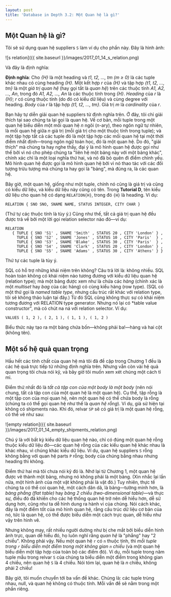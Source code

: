 ```yaml
---
layout: post
title: 'Database in Depth 3.2: Một Quan hệ là gì?'
---
```


## Một Quan hệ là gì?

Tôi sẽ sử dụng quan hệ suppliers `S` làm ví dụ cho phần này. Đây là hình ảnh:

![s relation]({{ site.baseurl }}/images/2017_01_14_s_relation.png)

Và đây là định nghĩa:

<div class="definition">
  <strong>Định nghĩa</strong>: Cho <em>{H}</em> là một heading và <em>t1, t2, ..., tm (m &#8805; 0)</em> là các tuple khác nhau có cùng heading <em>{H}</em>. Một kết hợp <em>r</em> của <em>{H}</em> và tập hợp <em>{t1, t2, ..., tm}</em> là một <em>giá trị quan hệ</em> (hay gọi tắt là <em>quan hệ</em>) trên các thuộc tính <em>A1, A2, ..., An</em>, trong đó <em>A1, A2, ..., An</em> là các thuộc tính trong <em>{H}</em>. <em>Heading</em> của <em>r</em> là <em>{H}</em>; <em>r</em> có cùng thuộc tính (do đó có kiểu dữ liệu) và cùng degree với heading. <em>Body</em> của <em>r</em> là tập hợp <em>{t1, t2, ..., tm}</em>. Giá trị <em>m</em> là <em>cardinality</em> của <em>r</em>.
</div>

Bạn hãy tự diễn giải quan hệ suppliers từ định nghĩa trên. Ở đây, tôi chỉ giải thích tại sao chúng ta lại gọi là quan hệ. Về cơ bản, mỗi tuple trong một quan hệ biểu diễn một mối quan hệ *n* ngôi (*n*-ary), theo ngôn ngữ tự nhiên, là mối quan hệ giữa *n* giá trị (mỗi giá trị cho một thuộc tính trong tuple); và một tập hợp tất cả các tuple đó là một tập hợp các mối quan hệ tại một thời điểm nhất định&mdash;trong ngôn ngữ toán học, đó là một quan hệ. Do đó, "giải thích" mà chúng ta hay nghe thấy, đại ý là mô hình quan hệ được gọi như thế bởi vì nó cho phép chúng ta "liên hệ một bảng này với một bảng khác", chính xác chỉ là một loại nghĩa thứ hai, và nó đã bỏ quên đi điểm chính yếu. Mô hình quan hệ được gọi là mô hình quan hệ bởi vì nó thao tác với các đối tượng trừu tượng mà chúng ta hay gọi là "bảng", mà đúng ra, là các quan hệ.

Bây giờ, một quan hệ, giống như một tuple, chính nó cũng là giá trị và cũng có kiểu dữ liệu, và kiểu dữ liệu này cũng có tên. Trong **Tutorial D**, tên kiểu dữ liệu cho quan hệ có dạng `RELATION{H}`, trong đó `{H}` là heading. Ví dụ:

```
RELATION { SNO SNO, SNAME NAME, STATUS INTEGER, CITY CHAR }
```

(Thứ tự các thuộc tính là tùy ý.) Cũng như thế, tất cả giá trị quan hệ đều được trả về bởi một lời gọi relation selector nào đó&mdash;ví dụ:

```
RELATION 
   { TUPLE { SNO 'S1' , SNAME 'Smith' , STATUS 20 , CITY 'London' } , 
     TUPLE { SNO 'S2' , SNAME 'Jones' , STATUS 10 , CITY 'Paris'  } , 
     TUPLE { SNO 'S3' , SNAME 'Blake' , STATUS 30 , CITY 'Paris'  } , 
     TUPLE { SNO 'S4' , SNAME 'Clark' , STATUS 20 , CITY 'London' } , 
     TUPLE { SNO 'S5' , SNAME 'Adams' , STATUS 30 , CITY 'Athens' } }
```

Thứ tự các tuple là tùy ý.

SQL có hỗ trợ những khái niệm trên không? Câu trả lời là: không nhiều. SQL hoàn toàn không có khái niệm nào tương đương với kiểu dữ liệu quan hệ (relation type); mà một bảng được xem như là chứa các *hàng* (chính xác là một *multiset* hay *bag* của các hàng) có cùng kiểu hàng (row type). (SQL có một thứ gọi là *named table type*, nhưng cấu trúc rất khác với relation type, tôi sẽ không thảo luận tại đây.) Từ đó SQL cũng không thực sự có khái niệm tương đương với RELATION type generator. Nhưng nó lại có *table value constructor", mà có chút na ná với relation selector. Ví dụ:

```
VALUES ( 1, 2 ), ( 2, 1 ), ( 1, 1 ), ( 1, 2 )
```

Biểu thức này tạo ra một bảng chứa bốn&mdash;không phải ba!&mdash;hàng và hai cột (không tên).

## Một số hệ quả quan trọng

Hầu hết các tính chất của quan hệ mà tôi đã đề cập trong Chương 1 đều là các hệ quả trực tiếp từ những định nghĩa trên. Nhưng vẫn còn vài hệ quả quan trọng tôi chưa nói kỹ, và bây giờ tôi muốn xem xét chúng một cách tỉ mỉ.

Điểm thứ nhất đó là *tất cả tập con của một body là một body* (nên nói chung, tất cả tập con của một quan hệ là một quan hệ). Cụ thể, tập rỗng là một tập con của mọi quan hệ, nên một quan hệ có thể chứa body là rỗng (chúng ta có thể gọi quan hệ như thế là *quan hệ rỗng*). Ví dụ, giả sử hiện tại không có shipments nào. Khi đó, relvar `SP` sẽ có giá trị là một quan hệ rỗng, có thể vẽ như sau:

![empty relation]({{ site.baseurl }}/images/2017_01_14_empty_shipments_relation.png)

Chú ý là với bất kỳ kiểu dữ liệu quan hệ nào, chỉ có đúng một quan hệ rỗng thuộc kiểu dữ liệu đó&mdash;các quan hệ rỗng của các kiểu quan hệ khác nhau là khác nhau, vì chúng khác kiểu dữ liệu. Ví dụ, quan hệ suppliers `S` rỗng không bằng với quan hệ parts `P` rỗng; body của chúng bằng nhau nhưng heading thì không.

Điểm thứ hai mà tôi chưa nói kỹ đó là. Nhớ lại từ Chương 1, một quan hệ được vẽ thành một bảng, nhưng nó không phải là một bảng. (Xin nhắc lại lần nữa, một hình ảnh của một vật không phải là vật đó.) Tuy nhiên, thực tế chúng ta có thể coi quan hệ, một cách dân dã, là bảng&mdash;tường minh hơn, là *bảng phẳng (flat table)* hay *bảng 2 chiều (two-dimensional table)*&mdash;và thực sự, điều đó đã khiến cho các hệ thống quan hệ trở nên dễ hiểu hơn, dễ sử dụng hơn, cũng như ta dễ hình dung ra hành vi của chúng. Nói cách khác, đây là một điểm tốt của mô hình quan hệ, rằng cấu trúc dữ liệu cơ bản của nó, tức là quan hệ, có thể được biểu diễn một cách trực quan, dễ hiểu như vậy trên hình vẽ.

Nhưng không may, rất nhiều người dường như bị che mắt bởi biểu diễn hình ảnh trực, quan dễ hiểu đó, họ luôn nghĩ rằng *quan hệ* là "phẳng" hay "2 chiều". Không phải vậy. Nếu một quan hệ `r` có `n` thuộc tính, thì <em>mỗi tuple trong <code>r</code> biểu diễn một điểm trong một không gian <code>n</code> chiều</em> (và một quan hệ biểu diễn một tập hợp của toàn bộ các điểm đó). Ví dụ, mỗi tuple trong năm tuple mẫu trong relvar `S` của chúng ta biểu diễn một điểm trong không gian 4 chiều, nên quan hệ `S` là 4 chiều. Nói tóm lại, quan hệ là *n* chiều, không phải 2 chiều!

Bây giờ, tôi muốn chuyển tới ba vấn đề khác. Chúng là: các tuple trùng nhau, null, và quan hệ không có thuộc tính. Mỗi vấn đề sẽ nằm trong một phần riêng.